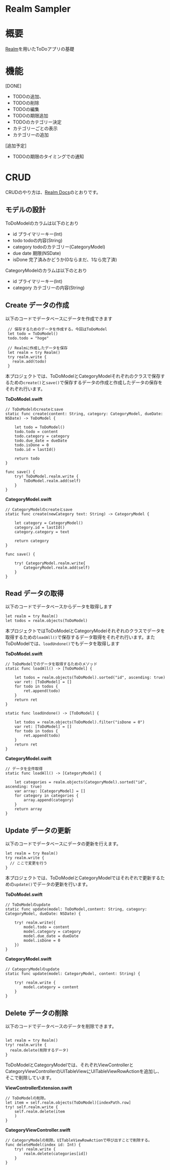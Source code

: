 # Realm Sampler

# 概要
[Realm](https://realm.io/)を用いたToDoアプリの基礎

# 機能
[DONE]
- TODOの追加、
- TODOの削除
- TODOの編集
- TODOの期限追加
- TODOのカテゴリー決定
- カテゴリーごとの表示
- カテゴリーの追加

[追加予定]
- TODOの期限のタイミングでの通知

# CRUD
CRUDのやり方は、[Realm Docs](https://realm.io/jp/docs/swift/latest/)のとおりです。

## モデルの設計
ToDoModelのカラムは以下のとおり
- id プライマリーキー(Int)
- todo todoの内容(String)
- category todoのカテゴリー(CategoryModel)
- due date 期限(NSDate)
- isDone 完了済みかどうか(0ならまだ、1なら完了済)

CategoryModelのカラムは以下のとおり
- id プライマリーキー(Int)
- category カテゴリーの内容(String)

## Create データの作成
以下のコードでデータベースにデータを作成できます
```
 // 保存するためのデータを作成する。今回はToDoModel
 let todo = ToDoModel()
 todo.todo = "hoge"

 // Realmに作成したデータを保存
 let realm = try Realm()
 try realm.write {
   realm.add(todo)
 }
```

本プロジェクトでは、ToDoModelとCategoryModelそれぞれのクラスで保存するための```create()```と```save()```で保存するデータの作成と作成したデータの保存をそれぞれ行います。

**ToDoModel.swift**
```
// ToDoModelのcreateとsave
static func create(content: String, category: CategoryModel, dueDate: NSDate) -> ToDoModel {

    let todo = ToDoModel()
    todo.todo = content
    todo.category = category
    todo.due_date = dueDate
    todo.isDone = 0
    todo.id = lastId()

    return todo
}

func save() {
    try! ToDoModel.realm.write {
        ToDoModel.realm.add(self)
    }
}
```

**CategoryModel.swift**
```
// CategoryModelのcreateとsave
static func create(newCategory text: String) -> CategoryModel {

    let category = CategoryModel()
    category.id = lastId()
    category.category = text

    return category
}

func save() {

    try! CategoryModel.realm.write{
        CategoryModel.realm.add(self)
    }
}
```

## Read データの取得
以下のコードでデータベースからデータを取得します

```
let realm = try Realm()
let todos = realm.objects(ToDoModel)
```

本プロジェクトではToDoModelとCategoryModelそれぞれのクラスでデータを取得するための```loadAll()```で保存するデータ取得をそれぞれ行います。またToDoModelでは、```loadUndone()```でもデータを取得します

**ToDoModel.swift**
```
// ToDoModelでのデータを取得するためのメソッド
static func loadAll() -> [ToDoModel] {

    let todos = realm.objects(ToDoModel).sorted("id", ascending: true)
    var ret: [ToDoModel] = []
    for todo in todos {
        ret.append(todo)
    }
    return ret
}

static func loadUndone() -> [ToDoModel] {

    let todos = realm.objects(ToDoModel).filter("isDone = 0")
    var ret: [ToDoModel] = []
    for todo in todos {
        ret.append(todo)
    }
    return ret
}
```

**CategoryModel.swift**
```
// データを全件取得
static func loadAll() -> [CategoryModel] {

    let categories = realm.objects(CategoryModel).sorted("id", ascending: true)
    var array: [CategoryModel] = []
    for category in categories {
        array.append(category)
    }
    return array
}
```

## Update データの更新
以下のコードでデータベースにデータの更新を行えます。

```
let realm = try Realm()
try realm.write {
  // ここで変更を行う
}
```

本プロジェクトでは、ToDoModelとCategoryModelではそれぞれで更新するための```update()```でデータの更新を行います。

**ToDoModel.swift**
```
// ToDoModelのupdate
static func update(model: ToDoModel,content: String, category: CategoryModel, dueDate: NSDate) {

    try! realm.write({
        model.todo = content
        model.category = category
        model.due_date = dueDate
        model.isDone = 0
    })
}

```

**CategoryModel.swift**
```
// CategoryModelのupdate
static func update(model: CategoryModel, content: String) {

    try! realm.write {
        model.category = content
    }
}
```
## Delete データの削除

以下のコードでデータベースのデータを削除できます。

```

let realm = try Realm()
try! realm.write {
  realm.delete(削除するデータ)
}   
```

ToDoModelとCategoryModelでは、それぞれViewControllerとCategoryViewControllerのUITableViewにUITableViewRowActionを追加し、そこで削除しています。

**ViewControllerExtension.swift**
```
// ToDoModelの削除。
let item = self.realm.objects(ToDoModel)[indexPath.row]
try! self.realm.write {
    self.realm.delete(item
    )
}

```
**CategoryViewController.swift**
```
// CategoryModelの削除。UITableViewRowActionで呼び出すことで削除する。
func deleteModel(index id: Int) {
    try! realm.write {
        realm.delete(categories[id])
    }
}
```
